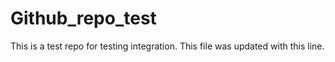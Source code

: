 # Github_repo_test
This is a test repo for testing integration.
This file was updated with this line. 
